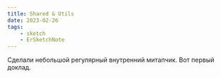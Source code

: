 ```yaml
---
title: Shared & Utils
date: 2023-02-26
tags:
    - sketch
    - ErSketchNote
---
```


Сделали небольшой регулярный внутренний митапчик. Вот первый доклад.
